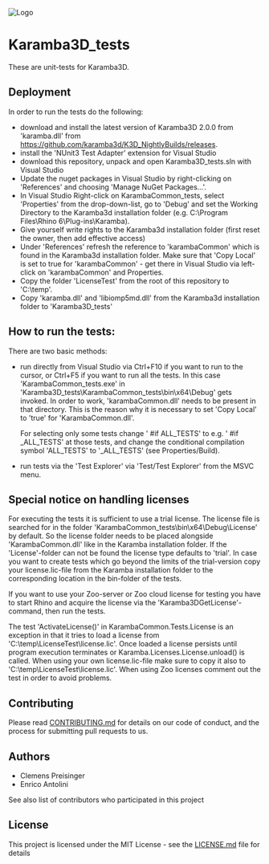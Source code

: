 ![](banner.jpg?raw=true "Logo")

Karamba3D_tests
===============

These are unit-tests for Karamba3D. 

Deployment
----------

In order to run the tests do the following:
* download and install the latest version of Karamba3D 2.0.0 from 'karamba.dll' from https://github.com/karamba3d/K3D_NightlyBuilds/releases. 
* install the 'NUnit3 Test Adapter' extension for Visual Studio
* download this repository, unpack and open Karamba3D_tests.sln with Visual Studio
* Update the nuget packages in Visual Studio by right-clicking on 'References' and choosing 'Manage NuGet Packages...'.
* In Visual Studio Right-click on KarambaCommon_tests, select 'Properties' from the drop-down-list, go to 'Debug' and set the 
  Working Directory to the Karamba3d installation folder (e.g. C:\Program Files\Rhino 6\Plug-ins\Karamba\).
* Give yourself write rights to the Karamba3d installation folder (first reset the owner, then add effective access)
* Under 'References' refresh the reference to 'karambaCommon' which is found in the Karamba3d installation folder. Make sure that 
  'Copy Local' is set to true for 'karambaCommon' - get there in Visual Studio via left-click on 'karambaCommon' and Properties.
* Copy the folder 'LicenseTest' from the root of this repository to 'C:\temp\'.
* Copy 'karamba.dll' and 'libiomp5md.dll' from the Karamba3d installation folder to 'Karamba3D_tests'

How to run the tests:
---------------------

There are two basic methods:
* run directly from Visual Studio via Ctrl+F10 if you want to run to the cursor, or Ctrl+F5 if you want to run all the tests. In this case 'KarambaCommon_tests.exe'
  in 'Karamba3D_tests\KarambaCommon_tests\bin\x64\Debug' gets invoked. In order to work, 'karambaCommon.dll' needs to be present in that directory. This is the 
  reason why it is necessary to set 'Copy Local' to 'true' for 'KarambaCommon.dll'.

  For selecting only some tests change ' #if ALL_TESTS' to e.g. ' #if _ALL_TESTS' at those tests, and change the conditional compilation symbol 'ALL_TESTS' to 
  '_ALL_TESTS' (see Properties/Build).
  
* run tests via the 'Test Explorer' via 'Test/Test Explorer'  from the MSVC menu.
 
Special notice on handling licenses
-----------------------------------
For executing the tests it is sufficient to use a trial license. The license file is searched for in the folder 'KarambaCommon_tests\bin\x64\Debug\License\' by default. So the license folder needs to
be placed alongside 'KarambaCommon.dll' like in the Karamba installation folder. If the 'License'-folder can not be found the license type defaults to 'trial'. In case you want to create tests
which go beyond the limits of the trial-version copy your license.lic-file from the Karamba installation folder to the corresponding location in the bin-folder of the tests.

If you want to use your Zoo-server or Zoo cloud license for testing you have to start Rhino and acquire the license via the 'Karamba3DGetLicense'-command, then run the tests.

The test 'ActivateLicense()' in KarambaCommon.Tests.License is an exception in that it tries to load a license from 'C:\temp\LicenseTest\license.lic'. Once loaded a license persists until program execution 
terminates or Karamba.Licenses.License.unload() is called. When using your own license.lic-file make sure to copy it also to 'C:\temp\LicenseTest\license.lic'. When using Zoo licenses comment out the test 
in order to avoid problems.  

Contributing
------------

Please read [CONTRIBUTING.md](https://github.com/karamba3d/K3D_tests/blob/master/CONTRIBUTING.md) for details on our code of conduct, and the process for submitting pull requests to us.

Authors
-------

* Clemens Preisinger
* Enrico Antolini

See also list of contributors who participated in this project

License
-------

This project is licensed under the MIT License - see the [LICENSE.md](https://github.com/karamba3d/K3D_tests/blob/master/LICENSE.md) file for details


